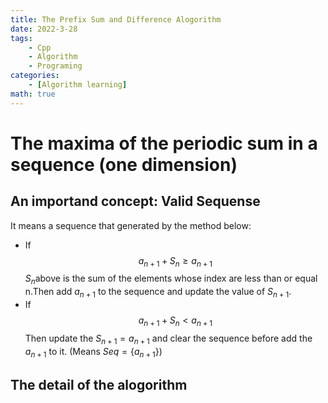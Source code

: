 ```yaml
---
title: The Prefix Sum and Difference Alogorithm
date: 2022-3-28
tags:
    - Cpp
    - Algorithm
    - Programing
categories:
    - [Algorithm learning]
math: true
---
```

# The maxima of the periodic sum in a sequence (one dimension)
## An importand concept: Valid Sequense
It means a sequence that generated by the method below:
- If 
$$
a_{n+1}+S_{n} \ge a_{n+1}
$$
$S_n$above is the sum of the elements whose index are less than or equal n.Then add $a_{n+1}$ to the sequence and update the value of $S_{n+1}$.
- If
$$
a_{n+1}+S_{n} < a_{n+1}
$$
Then update the $S_{n+1} = a_{n+1}$ and clear the sequence before add the $a_{n+1}$ to it. (Means $Seq = \{a_{n+1}\}$)
## The detail of the alogorithm